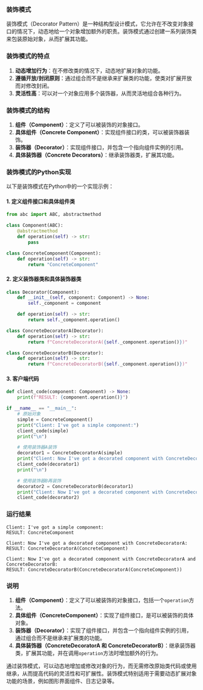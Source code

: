 ### 装饰模式

装饰模式（Decorator Pattern）是一种结构型设计模式，它允许在不改变对象接口的情况下，动态地给一个对象增加额外的职责。装饰模式通过创建一系列装饰类来包装原始对象，从而扩展其功能。

### 装饰模式的特点

1. **动态增加行为**：在不修改类的情况下，动态地扩展对象的功能。
2. **遵循开放/封闭原则**：通过组合而不是继承来扩展类的功能，使类对扩展开放而对修改封闭。
3. **灵活性高**：可以对一个对象应用多个装饰器，从而灵活地组合各种行为。

### 装饰模式的结构

1. **组件（Component）**：定义了可以被装饰的对象接口。
2. **具体组件（Concrete Component）**：实现组件接口的类，可以被装饰器装饰。
3. **装饰器（Decorator）**：实现组件接口，并包含一个指向组件实例的引用。
4. **具体装饰器（Concrete Decorators）**：继承装饰器类，扩展其功能。

### 装饰模式的Python实现

以下是装饰模式在Python中的一个实现示例：

#### 1. 定义组件接口和具体组件类

```python
from abc import ABC, abstractmethod

class Component(ABC):
    @abstractmethod
    def operation(self) -> str:
        pass

class ConcreteComponent(Component):
    def operation(self) -> str:
        return "ConcreteComponent"
```

#### 2. 定义装饰器类和具体装饰器类

```python
class Decorator(Component):
    def __init__(self, component: Component) -> None:
        self._component = component

    def operation(self) -> str:
        return self._component.operation()

class ConcreteDecoratorA(Decorator):
    def operation(self) -> str:
        return f"ConcreteDecoratorA({self._component.operation()})"

class ConcreteDecoratorB(Decorator):
    def operation(self) -> str:
        return f"ConcreteDecoratorB({self._component.operation()})"
```

#### 3. 客户端代码

```python
def client_code(component: Component) -> None:
    print(f"RESULT: {component.operation()}")

if __name__ == "__main__":
    # 原始对象
    simple = ConcreteComponent()
    print("Client: I've got a simple component:")
    client_code(simple)
    print("\n")

    # 使用装饰器A装饰
    decorator1 = ConcreteDecoratorA(simple)
    print("Client: Now I've got a decorated component with ConcreteDecoratorA:")
    client_code(decorator1)
    print("\n")

    # 使用装饰器B再装饰
    decorator2 = ConcreteDecoratorB(decorator1)
    print("Client: Now I've got a decorated component with ConcreteDecoratorA and ConcreteDecoratorB:")
    client_code(decorator2)
```

### 运行结果

```plaintext
Client: I've got a simple component:
RESULT: ConcreteComponent

Client: Now I've got a decorated component with ConcreteDecoratorA:
RESULT: ConcreteDecoratorA(ConcreteComponent)

Client: Now I've got a decorated component with ConcreteDecoratorA and ConcreteDecoratorB:
RESULT: ConcreteDecoratorB(ConcreteDecoratorA(ConcreteComponent))
```

### 说明

1. **组件（Component）**：定义了可以被装饰的对象接口，包括一个`operation`方法。
2. **具体组件（ConcreteComponent）**：实现了组件接口，是可以被装饰的具体对象。
3. **装饰器（Decorator）**：实现了组件接口，并包含一个指向组件实例的引用，通过组合而不是继承来扩展类的功能。
4. **具体装饰器（ConcreteDecoratorA 和 ConcreteDecoratorB）**：继承装饰器类，扩展其功能，并在调用`operation`方法时增加额外的行为。

通过装饰模式，可以动态地增加或修改对象的行为，而无需修改原始类代码或使用继承，从而提高代码的灵活性和可扩展性。装饰模式特别适用于需要动态扩展对象功能的场景，例如图形界面组件、日志记录等。
